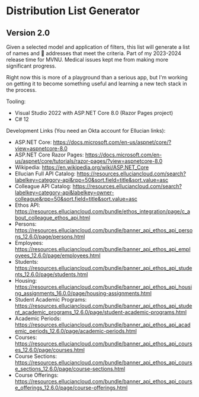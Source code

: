 # ﻿Distribution List Generator
## Version 2.0
Given a selected model and application of filters, this list will generate a list of names and :email: addresses that meet the criteria. Part of my 2023-2024 release time for MVNU. Medical issues kept me from making more significant progress.   

Right now this is more of a playground than a serious app, but I'm working on getting it to become something useful and learning a new tech stack in the process. 

Tooling:
* Visual Studio 2022 with ASP.NET Core 8.0 (Razor Pages project)
* C# 12

Development Links (You need an Okta account for Ellucian links):
* ASP.NET Core: https://docs.microsoft.com/en-us/aspnet/core/?view=aspnetcore-8.0
* ASP.NET Core Razor Pages: https://docs.microsoft.com/en-us/aspnet/core/tutorials/razor-pages/?view=aspnetcore-8.0
* Wikipedia: https://en.wikipedia.org/wiki/ASP.NET_Core
* Ellucian Full API Catalog: https://resources.elluciancloud.com/search?labelkey=category-api&rpp=50&sort.field=title&sort.value=asc
* Colleague API Catalog: https://resources.elluciancloud.com/search?labelkey=category-api&labelkey=owner-colleague&rpp=50&sort.field=title&sort.value=asc
* Ethos API: https://resources.elluciancloud.com/bundle/ethos_integration/page/c_about_colleague_ethos_api.html
* Persons: https://resources.elluciancloud.com/bundle/banner_api_ethos_api_persons_12.6.0/page/persons.html
* Employees: https://resources.elluciancloud.com/bundle/banner_api_ethos_api_employees_12.6.0/page/employees.html
* Students: https://resources.elluciancloud.com/bundle/banner_api_ethos_api_students_12.6.0/page/students.html
* Housing: https://resources.elluciancloud.com/bundle/banner_api_ethos_api_housing_assignments_16.0.0/page/housing-assignments.html
* Student Academic Programs: https://resources.elluciancloud.com/bundle/banner_api_ethos_api_student_academic_programs_12.6.0/page/student-academic-programs.html
* Academic Periods: https://resources.elluciancloud.com/bundle/banner_api_ethos_api_academic_periods_12.6.0/page/academic-periods.html
* Courses: https://resources.elluciancloud.com/bundle/banner_api_ethos_api_courses_12.6.0/page/courses.html
* Course Sections: https://resources.elluciancloud.com/bundle/banner_api_ethos_api_course_sections_12.6.0/page/course-sections.html
* Course Offerings: https://resources.elluciancloud.com/bundle/banner_api_ethos_api_course_offerings_12.6.0/page/course-offerings.html
